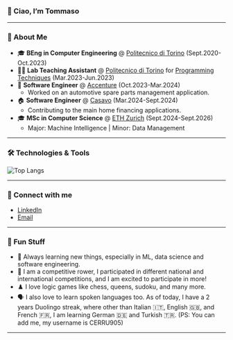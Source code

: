 ### 👋 Ciao, I’m Tommaso

---

### 🚀 About Me

- 🎓 **BEng in Computer Engineering** @ [Politecnico di Torino](https://www.polito.it/) (Sept.2020-Oct.2023)
- 🧑‍🏫 **Lab Teaching Assistant**  @ [Politecnico di Torino](https://www.polito.it/) for [Programming Techniques](https://didattica.polito.it/pls/portal30/gap.pkg_guide.viewGap?p_cod_ins=02OJPLM&p_a_acc=2025&p_header=S&p_lang=IT&multi=N) (Mar.2023-Jun.2023)  
- 🚗 **Software Engineer** @ [Accenture](https://github.com/Accenture) (Oct.2023-Mar.2024) 
  - Worked on an automotive spare parts management application.
- 🏠 **Software Engineer** @ [Casavo](https://github.com/casavo) (Mar.2024-Sept.2024) 
  - Contributing to the main home financing applications.
- 🎓 **MSc in Computer Science** @ [ETH Zurich](https://ethz.ch/en.html) (Sept.2024-Sept.2026)
  - Major: Machine Intelligence | Minor: Data Management

---

### 🛠️ Technologies & Tools

![Top Langs](https://github-readme-stats.vercel.app/api/top-langs/?username=tommasocerruti&layout=compact&theme=tokyonight&hide_progress=true)

---

### 🔗 Connect with me

- [LinkedIn](https://www.linkedin.com/in/tommasocerruti/)
- [Email](mailto:tommasocerruti@gmail.com)

---

### 🎨 Fun Stuff

- 🌱 Always learning new things, especially in ML, data science and software engineering.
- 🚣 I am a competitive rower, I participated in different national and international competitions, and I am excited to participate in more!
- ♟️ I love logic games like chess, queens, sudoku, and many more.
- 🗣️ I also love to learn spoken languages too. As of today, I have a 2 years Duolingo streak, where other than Italian 🇮🇹, English 🇬🇧, and French 🇫🇷, I am learning German 🇩🇪 and Turkish 🇹🇷. (PS: You can add me, my username is CERRU905)   


---
